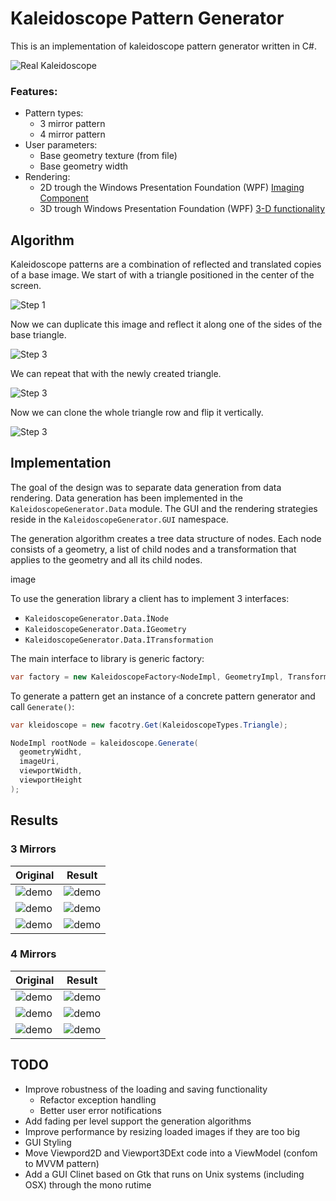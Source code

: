 # Kaleidoscope Pattern Generator

This is an implementation of kaleidoscope pattern generator written in C#.

![Real Kaleidoscope](https://raw.githubusercontent.com/timonbaetz/KaleidoscopeGenerator/master/data/kaleidoscope.jpg)


### Features:

 * Pattern types:
   * 3 mirror pattern
   * 4 mirror pattern
 * User parameters:
   * Base geometry texture (from file)
   * Base geometry width
 * Rendering:
   * 2D trough the Windows Presentation Foundation (WPF) [Imaging Component](http://msdn.microsoft.com/en-us/library/ms748873(v=vs.110).aspx)
   * 3D trough Windows Presentation Foundation (WPF) [3-D functionality]( http://msdn.microsoft.com/en-us/library/ms747437(v=vs.110).aspx)


## Algorithm

Kaleidoscope patterns are a combination of reflected and translated copies of a base image. We start of with a triangle positioned in the center of the screen.

![Step 1](https://rawgit.com/timonbaetz/KaleidoscopeGenerator/master/data/alg0.svg)

Now we can duplicate this image and reflect it along one of the sides of the base triangle.

![Step 3](https://rawgit.com/timonbaetz/KaleidoscopeGenerator/master/data/alg1.svg)

We can repeat that with the newly created triangle.

![Step 3](https://rawgit.com/timonbaetz/KaleidoscopeGenerator/master/data/alg2.svg)

Now we can clone the whole triangle row and flip it vertically.

![Step 3](https://rawgit.com/timonbaetz/KaleidoscopeGenerator/master/data/alg3.svg)

## Implementation

The goal of the design was to separate data generation from data rendering.
Data generation has been implemented in the `KaleidoscopeGenerator.Data` module.
The GUI and the rendering strategies reside in the `KaleidoscopeGenerator.GUI` namespace.

The generation algorithm creates a tree data structure of nodes.
Each node consists of a geometry, a list of child nodes and a transformation that applies to the geometry and all its child nodes.

image

To use the generation library a client has to implement 3 interfaces:

* `KaleidoscopeGenerator.Data.ÌNode`
* `KaleidoscopeGenerator.Data.ÌGeometry`
* `KaleidoscopeGenerator.Data.ÌTransformation`

The main interface to library is generic factory:

```c#
var factory = new KaleidoscopeFactory<NodeImpl, GeometryImpl, TransformationImpl>();
```

To generate a pattern get an instance of a concrete pattern generator and call `Generate()`:

```c#
var kleidoscope = new facotry.Get(KaleidoscopeTypes.Triangle);

NodeImpl rootNode = kaleidoscope.Generate(
  geometryWidht,
  imageUri,
  viewportWidth,
  viewportHeight
);
```

## Results

### 3 Mirrors

Original | Result
------------ | -------------
![demo](https://raw.githubusercontent.com/timonbaetz/KaleidoscopeGenerator/master/data/demo/original/0.jpg) | ![demo](https://raw.githubusercontent.com/timonbaetz/KaleidoscopeGenerator/master/data/demo/generated/0.png)
![demo](https://raw.githubusercontent.com/timonbaetz/KaleidoscopeGenerator/master/data/demo/original/1.jpg) | ![demo](https://raw.githubusercontent.com/timonbaetz/KaleidoscopeGenerator/master/data/demo/generated/1.png)
![demo](https://raw.githubusercontent.com/timonbaetz/KaleidoscopeGenerator/master/data/demo/original/2.jpg) | ![demo](https://raw.githubusercontent.com/timonbaetz/KaleidoscopeGenerator/master/data/demo/generated/2.png)

### 4 Mirrors

Original | Result
------------ | -------------
![demo](https://raw.githubusercontent.com/timonbaetz/KaleidoscopeGenerator/master/data/demo/original/0.jpg) | ![demo](https://raw.githubusercontent.com/timonbaetz/KaleidoscopeGenerator/master/data/demo/generated/0.png)
![demo](https://raw.githubusercontent.com/timonbaetz/KaleidoscopeGenerator/master/data/demo/original/1.jpg) | ![demo](https://raw.githubusercontent.com/timonbaetz/KaleidoscopeGenerator/master/data/demo/generated/1.png)
![demo](https://raw.githubusercontent.com/timonbaetz/KaleidoscopeGenerator/master/data/demo/original/2.jpg) | ![demo](https://raw.githubusercontent.com/timonbaetz/KaleidoscopeGenerator/master/data/demo/generated/2.png)

## TODO

* Improve robustness of the loading and saving functionality
  * Refactor exception handling
  * Better user error notifications
* Add fading per level support the generation algorithms
* Improve performance by resizing loaded images if they are too big
* GUI Styling
* Move Viewpord2D and Viewport3DExt code into a ViewModel (confom to MVVM pattern)
* Add a GUI Clinet based on Gtk that runs on Unix systems (including OSX) through the mono rutime

